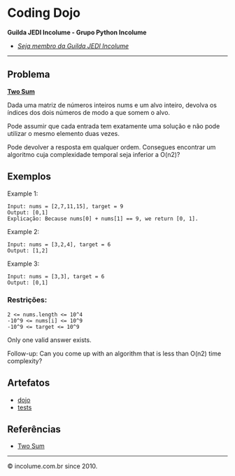 # Coding Dojo

**Guilda JEDI Incolume - Grupo Python Incolume**

- _[Seja membro da Guilda JEDI Incolume](https://discord.gg/eBNamXVtBW)_

---

## Problema

**[Two Sum](https://leetcode.com/problems/two-sum/)**

Dada uma matriz de números inteiros nums e um alvo inteiro, devolva os índices dos dois números de modo a que somem o alvo.

Pode assumir que cada entrada tem exatamente uma solução e não pode utilizar o mesmo elemento duas vezes.

Pode devolver a resposta em qualquer ordem. Consegues encontrar um algoritmo cuja complexidade temporal seja inferior a O(n2)?

## Exemplos

Example 1:

    Input: nums = [2,7,11,15], target = 9
    Output: [0,1]
    Explicação: Because nums[0] + nums[1] == 9, we return [0, 1].

Example 2:

    Input: nums = [3,2,4], target = 6
    Output: [1,2]

Example 3:

    Input: nums = [3,3], target = 6
    Output: [0,1]


### Restrições:

    2 <= nums.length <= 10^4
    -10^9 <= nums[i] <= 10^9
    -10^9 <= target <= 10^9
Only one valid answer exists.


Follow-up: Can you come up with an algorithm that is less than O(n2) time complexity?


## Artefatos

- [dojo](./__init__.py)
- [tests](./test_20240516.py)


## Referências

- [Two Sum](https://leetcode.com/problems/two-sum/)

---
&copy; incolume.com.br since 2010.

